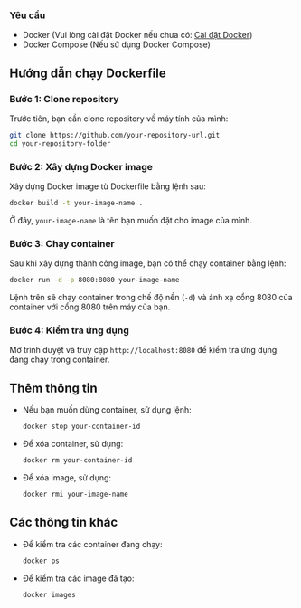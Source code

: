 
### Yêu cầu

- Docker (Vui lòng cài đặt Docker nếu chưa có: [Cài đặt Docker](https://docs.docker.com/get-docker/))
- Docker Compose (Nếu sử dụng Docker Compose)

## Hướng dẫn chạy Dockerfile

### Bước 1: Clone repository
Trước tiên, bạn cần clone repository về máy tính của mình:
```bash
git clone https://github.com/your-repository-url.git
cd your-repository-folder
```

### Bước 2: Xây dựng Docker image
Xây dựng Docker image từ Dockerfile bằng lệnh sau:
```bash
docker build -t your-image-name .
```
Ở đây, `your-image-name` là tên bạn muốn đặt cho image của mình.

### Bước 3: Chạy container
Sau khi xây dựng thành công image, bạn có thể chạy container bằng lệnh:
```bash
docker run -d -p 8080:8080 your-image-name
```
Lệnh trên sẽ chạy container trong chế độ nền (`-d`) và ánh xạ cổng 8080 của container với cổng 8080 trên máy của bạn.

### Bước 4: Kiểm tra ứng dụng
Mở trình duyệt và truy cập `http://localhost:8080` để kiểm tra ứng dụng đang chạy trong container.

## Thêm thông tin

- Nếu bạn muốn dừng container, sử dụng lệnh:
  ```bash
  docker stop your-container-id
  ```

- Để xóa container, sử dụng:
  ```bash
  docker rm your-container-id
  ```

- Để xóa image, sử dụng:
  ```bash
  docker rmi your-image-name
  ```

## Các thông tin khác

- Để kiểm tra các container đang chạy:
  ```bash
  docker ps
  ```

- Để kiểm tra các image đã tạo:
  ```bash
  docker images
  ```

```
